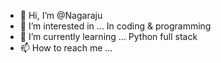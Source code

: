 - 👋 Hi, I’m @Nagaraju
- 👀 I’m interested in ... In coding & programming 
- 🌱 I’m currently learning ... Python full stack 
- 📫 How to reach me ... 

<!---
Nagaraju0007/Nagaraju0007 is a ✨ special ✨ repository because its `README.md` (this file) appears on your GitHub profile.
You can click the Preview link to take a look at your changes.
--->
